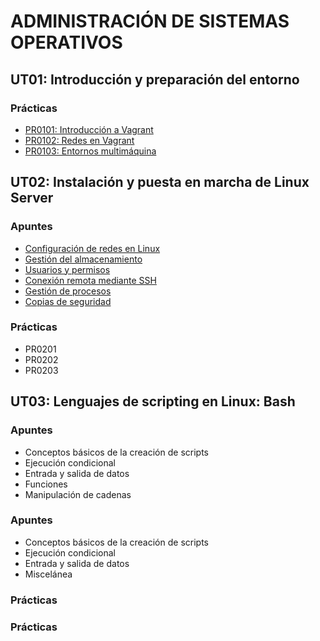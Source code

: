 # ADMINISTRACIÓN DE SISTEMAS OPERATIVOS

## UT01: Introducción y preparación del entorno

### Prácticas

- [PR0101: Introducción a Vagrant](./ut01/pr0101.md)
- [PR0102: Redes en Vagrant](./ut01/pr0102.md)
- [PR0103: Entornos multimáquina](./ut01/pr0103.md)


## UT02: Instalación y puesta en marcha de Linux Server

### Apuntes

- [Configuración de redes en Linux](./ut02/apuntes/)
- [Gestión del almacenamiento](./ut02/apuntes/2_almacenamiento_discos.md)
- [Usuarios y permisos](./ut02/apuntes/3_usuarios_permisos.md)
- [Conexión remota mediante SSH](./ut02/apuntes/4_conexion_remota.md)
- [Gestión de procesos](./ut02/apuntes/5_procesos.md)
- [Copias de seguridad](./ut02/apuntes/6_copias_de_seguridad.md)

### Prácticas

- PR0201
- PR0202
- PR0203


## UT03: Lenguajes de scripting en Linux: Bash

### Apuntes

- Conceptos básicos de la creación de scripts
- Ejecución condicional
- Entrada y salida de datos
- Funciones
- Manipulación de cadenas


### Apuntes

- Conceptos básicos de la creación de scripts
- Ejecución condicional
- Entrada y salida de datos
- Miscelánea

### Prácticas


### Prácticas
